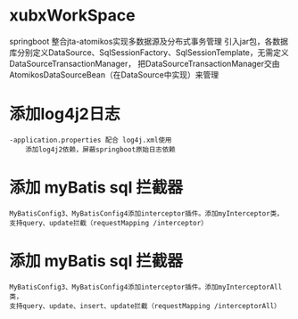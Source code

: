# xubxWorkSpace
springboot 整合jta-atomikos实现多数据源及分布式事务管理
引入jar包，各数据库分别定义DataSource、SqlSessionFactory、SqlSessionTemplate，无需定义DataSourceTransactionManager，
把DataSourceTransactionManager交由AtomikosDataSourceBean（在DataSource中实现）来管理

# 添加log4j2日志
    -application.properties 配合 log4j.xml使用
        添加log4j2依赖，屏蔽springboot原始日志依赖
        
# 添加 myBatis sql 拦截器
    MyBatisConfig3、MyBatisConfig4添加interceptor插件。添加myInterceptor类，
    支持query、update拦截（requestMapping /interceptor）
    
# 添加 myBatis sql 拦截器
    MyBatisConfig3、MyBatisConfig4添加interceptor插件。添加myInterceptorAll类，
    支持query、update、insert、update拦截（requestMapping /interceptorAll）